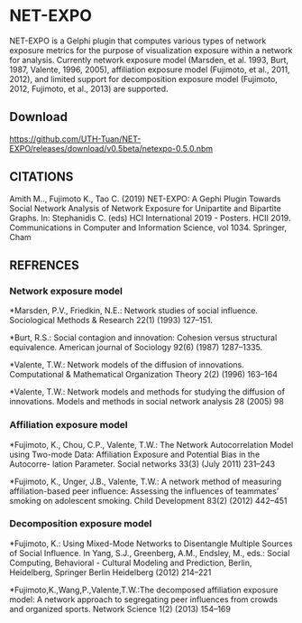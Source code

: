 # NET-EXPO

NET-EXPO is a Gelphi plugin that computes various types of network exposure metrics for the purpose of visualization exposure within a network for analysis. Currently network exposure model (Marsden, et al. 1993, Burt, 1987, Valente, 1996, 2005), affiliation exposure model (Fujimoto, et al., 2011, 2012), and limited support for decomposition exposure model (Fujimoto, 2012, Fujimoto, et al., 2013) are supported.

## Download
https://github.com/UTH-Tuan/NET-EXPO/releases/download/v0.5beta/netexpo-0.5.0.nbm

## CITATIONS
Amith M.., Fujimoto K., Tao C. (2019) NET-EXPO: A Gephi Plugin Towards Social Network Analysis of Network Exposure for Unipartite and Bipartite Graphs. In: Stephanidis C. (eds) HCI International 2019 - Posters. HCII 2019. Communications in Computer and Information Science, vol 1034. Springer, Cham

## REFRENCES

### Network exposure model
*Marsden, P.V., Friedkin, N.E.: Network studies of social influence. Sociological Methods & Research 22(1) (1993) 127–151.

*Burt, R.S.: Social contagion and innovation: Cohesion versus structural equivalence. American journal of Sociology 92(6) (1987) 1287–1335.

*Valente, T.W.: Network models of the diffusion of innovations. Computational & Mathematical Organization Theory 2(2) (1996) 163–164

*Valente, T.W.: Network models and methods for studying the diffusion of innovations. Models and methods in social network analysis 28 (2005) 98


### Affiliation exposure model
*Fujimoto, K., Chou, C.P., Valente, T.W.: The Network Autocorrelation Model using Two-mode Data: Affiliation Exposure and Potential Bias in the Autocorre- lation Parameter. Social networks 33(3) (July 2011) 231–243

*Fujimoto, K., Unger, J.B., Valente, T.W.: A network method of measuring affiliation-based peer influence: Assessing the influences of teammates’ smoking on adolescent smoking. Child Development 83(2) (2012) 442–451

### Decomposition exposure model
*Fujimoto, K.: Using Mixed-Mode Networks to Disentangle Multiple Sources of Social Influence. In Yang, S.J., Greenberg, A.M., Endsley, M., eds.: Social Computing, Behavioral - Cultural Modeling and Prediction, Berlin, Heidelberg, Springer Berlin Heidelberg (2012) 214–221

*Fujimoto,K.,Wang,P.,Valente,T.W.:The decomposed affiliation exposure model: A network approach to segregating peer influences from crowds and organized sports. Network Science 1(2) (2013) 154–169
